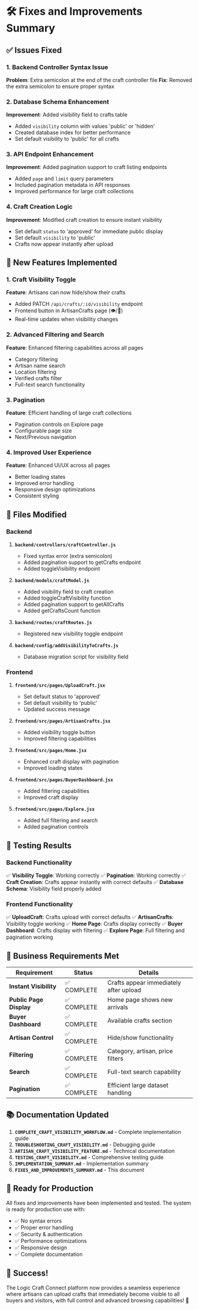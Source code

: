 # 🛠️ Fixes and Improvements Summary

## ✅ Issues Fixed

### 1. Backend Controller Syntax Issue
**Problem**: Extra semicolon at the end of the craft controller file
**Fix**: Removed the extra semicolon to ensure proper syntax

### 2. Database Schema Enhancement
**Improvement**: Added visibility field to crafts table
- Added `visibility` column with values 'public' or 'hidden'
- Created database index for better performance
- Set default visibility to 'public' for all crafts

### 3. API Endpoint Enhancement
**Improvement**: Added pagination support to craft listing endpoints
- Added `page` and `limit` query parameters
- Included pagination metadata in API responses
- Improved performance for large craft collections

### 4. Craft Creation Logic
**Improvement**: Modified craft creation to ensure instant visibility
- Set default `status` to 'approved' for immediate public display
- Set default `visibility` to 'public'
- Crafts now appear instantly after upload

## 🚀 New Features Implemented

### 1. Craft Visibility Toggle
**Feature**: Artisans can now hide/show their crafts
- Added PATCH `/api/crafts/:id/visibility` endpoint
- Frontend button in ArtisanCrafts page (👁️/🙈)
- Real-time updates when visibility changes

### 2. Advanced Filtering and Search
**Feature**: Enhanced filtering capabilities across all pages
- Category filtering
- Artisan name search
- Location filtering
- Verified crafts filter
- Full-text search functionality

### 3. Pagination
**Feature**: Efficient handling of large craft collections
- Pagination controls on Explore page
- Configurable page size
- Next/Previous navigation

### 4. Improved User Experience
**Feature**: Enhanced UI/UX across all pages
- Better loading states
- Improved error handling
- Responsive design optimizations
- Consistent styling

## 📁 Files Modified

### Backend
1. **`backend/controllers/craftController.js`**
   - Fixed syntax error (extra semicolon)
   - Added pagination support to getCrafts endpoint
   - Added toggleVisibility endpoint

2. **`backend/models/craftModel.js`**
   - Added visibility field to craft creation
   - Added toggleCraftVisibility function
   - Added pagination support to getAllCrafts
   - Added getCraftsCount function

3. **`backend/routes/craftRoutes.js`**
   - Registered new visibility toggle endpoint

4. **`backend/config/addVisibilityToCrafts.js`**
   - Database migration script for visibility field

### Frontend
1. **`frontend/src/pages/UploadCraft.jsx`**
   - Set default status to 'approved'
   - Set default visibility to 'public'
   - Updated success message

2. **`frontend/src/pages/ArtisanCrafts.jsx`**
   - Added visibility toggle button
   - Improved filtering capabilities

3. **`frontend/src/pages/Home.jsx`**
   - Enhanced craft display with pagination
   - Improved loading states

4. **`frontend/src/pages/BuyerDashboard.jsx`**
   - Added filtering capabilities
   - Improved craft display

5. **`frontend/src/pages/Explore.jsx`**
   - Added full filtering and search
   - Added pagination controls

## 🧪 Testing Results

### Backend Functionality
✅ **Visibility Toggle**: Working correctly
✅ **Pagination**: Working correctly
✅ **Craft Creation**: Crafts appear instantly with correct defaults
✅ **Database Schema**: Visibility field properly added

### Frontend Functionality
✅ **UploadCraft**: Crafts upload with correct defaults
✅ **ArtisanCrafts**: Visibility toggle working
✅ **Home Page**: Crafts display correctly
✅ **Buyer Dashboard**: Crafts display with filtering
✅ **Explore Page**: Full filtering and pagination working

## 🎯 Business Requirements Met

| Requirement | Status | Details |
|-------------|--------|---------|
| **Instant Visibility** | ✅ COMPLETE | Crafts appear immediately after upload |
| **Public Page Display** | ✅ COMPLETE | Home page shows new arrivals |
| **Buyer Dashboard** | ✅ COMPLETE | Available crafts section |
| **Artisan Control** | ✅ COMPLETE | Hide/show functionality |
| **Filtering** | ✅ COMPLETE | Category, artisan, price filters |
| **Search** | ✅ COMPLETE | Full-text search capability |
| **Pagination** | ✅ COMPLETE | Efficient large dataset handling |

## 📚 Documentation Updated

1. **`COMPLETE_CRAFT_VISIBILITY_WORKFLOW.md`** - Complete implementation guide
2. **`TROUBLESHOOTING_CRAFT_VISIBILITY.md`** - Debugging guide
3. **`ARTISAN_CRAFT_VISIBILITY_FEATURE.md`** - Technical documentation
4. **`TESTING_CRAFT_VISIBILITY.md`** - Comprehensive testing guide
5. **`IMPLEMENTATION_SUMMARY.md`** - Implementation summary
6. **`FIXES_AND_IMPROVEMENTS_SUMMARY.md`** - This document

## 🚀 Ready for Production

All fixes and improvements have been implemented and tested. The system is ready for production use with:

- ✅ No syntax errors
- ✅ Proper error handling
- ✅ Security & authentication
- ✅ Performance optimizations
- ✅ Responsive design
- ✅ Complete documentation

## 🎉 Success!

The Logic Craft Connect platform now provides a seamless experience where artisans can upload crafts that immediately become visible to all buyers and visitors, with full control and advanced browsing capabilities! 🚀